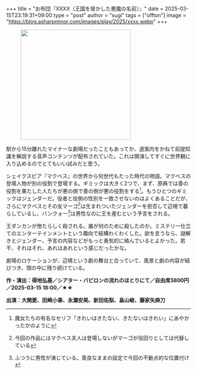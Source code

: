 +++
title = "お布団『XXXX（王国を脅かした悪魔の名前）』"
date = 2025-03-15T23:19:31+09:00
type = "post"
author = "sugi"
tags = ["offton"]
image = "https://blog.asharpminor.com/images/play/2025/xxxx.webp"
+++
<figure class="alignleft"><img src="/images/play/2025/xxxx.webp" alt="" style="width: 300px !important;"></figure>

駅から15分離れたマイナーな劇場だったこともあってか、道案内をかねて前提知識を解説する音声コンテンツが配布されていた。これは開演してすぐに世界観に入り込めるのでとてもいい試みだと思う。

シェイクスピア『マクベス』の世界から何世代もたった時代の物語。マクベスの登場人物が別の役割で登場する。ギミックは大きく2つで、まず、原典では善の役割を果たした人たちが悪の側で善の側が悪の役割をする[^fair_is_foul]。もうひとつのギミックはジェンダーだ。役者と役側の性別を一致させないのはよくあることだが、さらにマクベスとその友マーゴ[^margo]は生まれついたジェンダーを拒否して辺境で暮らしているし、バンクォー[^banquo]は男性なのに王を産むという予言をされる。

王ダンカンが惨たらしく殺される。誰が何のために殺したのか。ミステリー仕立てのエンターテインメントという趣向で結構わくわくした。欲を言うなら、謎解きとジェンダー、予言の内容などがもっと勇気的に絡んでいるとよかった。若干、それはそれ、あれはあれという感じだったかな。

劇場のロケーションが、辺境という劇の舞台と合っていて、風景と劇の内容が結びつき、頭の中に残り続けている。

[^fair_is_foul]:  魔女たちの有名なセリフ「きれいはきたない、きたないはきれい」にあやかったかのように
[^margo]:  今回の作品にはマクベス夫人は登場しないがマーゴが役回りとしては代替している
[^banquo]: ふつうに男性が演じている。善良なままの設定で今回の不動点的な位置付け

**作・演出：得地弘基／シアター・バビロンの流れのほとりにて／自由席3800円／2025-03-15 18:00／★★**

**出演：大関愛、田崎小春、永瀬安美、新田佑梨、畠山峻、藤家矢麻刀**